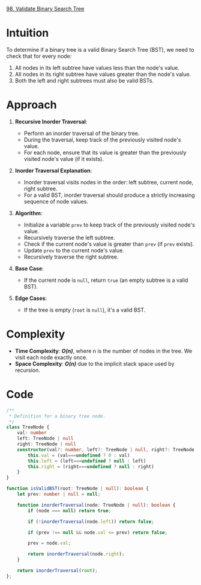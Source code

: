 [98. Validate Binary Search Tree](https://leetcode.com/problems/validate-binary-search-tree/)

# Intuition
To determine if a binary tree is a valid Binary Search Tree (BST), we need to check that for every node:

1. All nodes in its left subtree have values less than the node's value.
2. All nodes in its right subtree have values greater than the node's value.
3. Both the left and right subtrees must also be valid BSTs.

# Approach

1. **Recursive Inorder Traversal**:
   - Perform an inorder traversal of the binary tree.
   - During the traversal, keep track of the previously visited node's value.
   - For each node, ensure that its value is greater than the previously visited node's value (if it exists).

2. **Inorder Traversal Explanation**:
   - Inorder traversal visits nodes in the order: left subtree, current node, right subtree.
   - For a valid BST, inorder traversal should produce a strictly increasing sequence of node values.

3. **Algorithm**:
   - Initialize a variable `prev` to keep track of the previously visited node's value.
   - Recursively traverse the left subtree.
   - Check if the current node's value is greater than `prev` (if `prev` exists).
   - Update `prev` to the current node's value.
   - Recursively traverse the right subtree.

4. **Base Case**:
   - If the current node is `null`, return `true` (an empty subtree is a valid BST).

5. **Edge Cases**:
   - If the tree is empty (`root` is `null`), it's a valid BST.

# Complexity

- **Time Complexity**: ***O(n)***, where n is the number of nodes in the tree. We visit each node exactly once.
- **Space Complexity**: ***O(n)*** due to the implicit stack space used by recursion.

# Code
```typescript
/**
 * Definition for a binary tree node.
 */
class TreeNode {
    val: number
    left: TreeNode | null
    right: TreeNode | null
    constructor(val?: number, left?: TreeNode | null, right?: TreeNode | null) {
        this.val = (val===undefined ? 0 : val)
        this.left = (left===undefined ? null : left)
        this.right = (right===undefined ? null : right)
    }
}

function isValidBST(root: TreeNode | null): boolean {
    let prev: number | null = null;

    function inorderTraversal(node: TreeNode | null): boolean {
        if (node === null) return true;

        if (!inorderTraversal(node.left)) return false;

        if (prev !== null && node.val <= prev) return false;

        prev = node.val;

        return inorderTraversal(node.right);
    }

    return inorderTraversal(root);
};

```